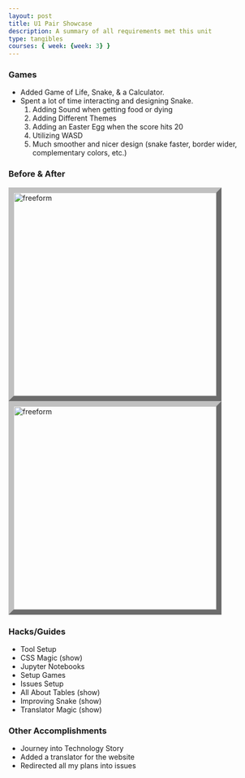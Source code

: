 ```yaml
---
layout: post
title: U1 Pair Showcase
description: A summary of all requirements met this unit
type: tangibles
courses: { week: {week: 3} }
---
```


### Games
- Added Game of Life, Snake, & a Calculator.
- Spent a lot of time interacting and designing Snake.
    1. Adding Sound when getting food or dying
    2. Adding Different Themes
    3. Adding an Easter Egg when the score hits 20
    4. Utilizing WASD
    5. Much smoother and nicer design (snake faster, border wider, complementary colors, etc.)

### Before & After
<img align="center" style="border:10px outset silver;" src="{{site.baseurl}}/images/old-snake.png" height="400px" alt="freeform"/>
<img align="center" style="border:10px outset silver;" src="{{site.baseurl}}/images/new-snake.png" height="400px" alt="freeform"/>


### Hacks/Guides
- Tool Setup
- CSS Magic (show)
- Jupyter Notebooks
- Setup Games
- Issues Setup
- All About Tables (show)
- Improving Snake (show)
- Translator Magic (show)

### Other Accomplishments
- Journey into Technology Story
- Added a translator for the website
- Redirected all my plans into issues